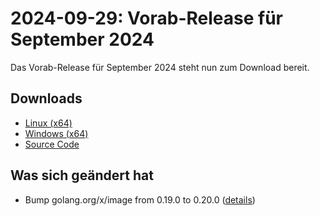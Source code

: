 # 2024-09-29: Vorab-Release für September 2024

Das Vorab-Release für September 2024 steht nun zum Download bereit.

## Downloads

- [Linux (x64)](http://www.retro-carnage.net/releases/Retro-Carnage-Linux.zip)
- [Windows (x64)](http://www.retro-carnage.net/releases/Retro-Carnage-Windows.zip)
- [Source Code](http://www.retro-carnage.net/releases/Retro-Carnage-Code.zip)

## Was sich geändert hat

- Bump golang.org/x/image from 0.19.0 to 0.20.0 ([details](https://github.com/Retro-Carnage-Team/retro-carnage/pull/137))
